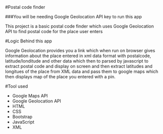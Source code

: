 #Postal code finder

###You will be needing Google Geolocation API key to run this app

This project is a basic postal code finder which uses Google Geolocation API to find postal code for the place user enters

#Logic Behind this app

Google Geolocation provides you a link which when run on browser gives information about the place entered in xml data format with postalcode, latitude/londitude and other data which then to parsed by javascript to extract postal code and display on screen and then extract latitudes and longitues of the place from XML data and pass them to google maps which then displays map of the place you entered with a pin.
 
#Tool used

* Google Maps API
* Google Geolocation API
* HTML
* CSS
* Bootstrap
* JavaScript
* XML
